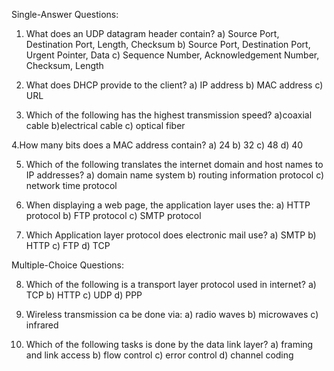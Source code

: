 Single-Answer Questions:

1. What does an UDP datagram header contain?
a) Source Port, Destination Port, Length, Checksum
b) Source Port, Destination Port, Urgent Pointer, Data
c) Sequence Number, Acknowledgement Number, Checksum, Length

2. What does DHCP provide to the client?
a) IP address
b) MAC address
c) URL

3. Which of the following has the highest transmission speed?
a)coaxial cable
b)electrical cable
c) optical fiber

4.How many bits does a MAC address contain?
a) 24
b) 32
c) 48
d) 40

5. Which of the following translates the internet domain and host names to IP addresses?
a) domain name system
b) routing information protocol
c) network time protocol

6. When displaying a web page, the application layer uses the:
a) HTTP protocol
b) FTP protocol
c) SMTP protocol

7. Which Application layer protocol does electronic mail use?
a) SMTP
b) HTTP
c) FTP
d) TCP


Multiple-Choice Questions:

8. Which of the following is a transport layer protocol used in internet?
a) TCP
b) HTTP
c) UDP
d) PPP

9. Wireless transmission ca be done via:
a) radio waves
b) microwaves
c) infrared

10. Which of the following tasks is done by the data link layer?
a) framing and link access
b) flow control
c) error control
d) channel coding
